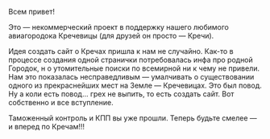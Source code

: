 <p>Всем привет!</p>
<p>
Это — некоммерческий проект в поддержку нашего любимого авиагородока Кречевицы
(для друзей он просто — Кречи).
</p>
<p>
Идея создать сайт о Кречах пришла к нам не случайно.
Как-то в процессе создания одной странички потребовалась инфа про родной Городок, н
о утомительные поиски по всемирной ни к чему не привели.
Нам это показалась несправедливым — умалчивать о существовании одного из прекраснейших мест на Земле — Кречевицах.
Это был повод. Ну а коли есть повод... грех не выпить, то есть создать сайт. Вот собственно и все вступление.
</p>
<p>Таможенный контроль и КПП вы уже прошли. Теперь будьте смелее — и вперед по Кречам!!!</p>
